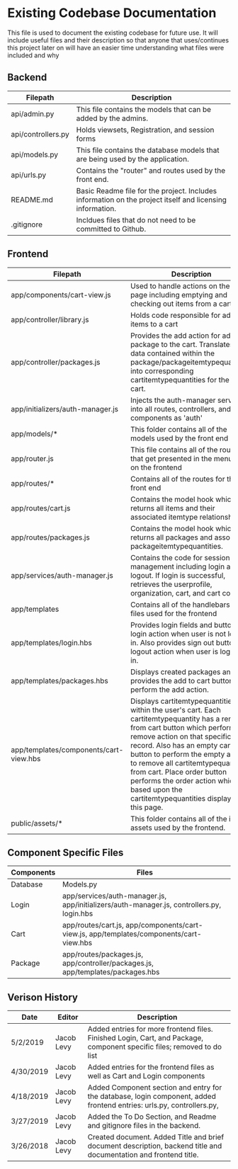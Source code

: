 # Existing Codebase Documentation
This file is used to document the existing codebase for future use. It will include useful files and their description so that
anyone that uses/continues this project later on will have an easier time understanding what files were included and why

## Backend
Filepath | Description
---------|-------------
api/admin.py | This file contains the models that can be added by the admins.
api/controllers.py | Holds viewsets, Registration, and session forms
api/models.py  | This file contains the database models that are being used by the application.  
api/urls.py | Contains the "router" and routes used by the front end.
README.md | Basic Readme file for the project. Includes information on the project itself and licensing information.
.gitignore | Incldues files that do not need to be committed to Github.

## Frontend
Filepath | Description
---------|-------------
app/components/cart-view.js | Used to handle actions on the cart page including emptying and checking out items from a cart
app/controller/library.js | Holds code responsible for adding items to a cart
app/controller/packages.js | Provides the add action for adding a package to the cart. Translates the data contained within the package/packageitemtypequantities into corresponding cartitemtypequantities for the user's cart.
app/initializers/auth-manager.js | Injects the auth-manager service into all routes, controllers, and components as 'auth'
app/models/* | This folder contains all of the models used by the front end
app/router.js | This file contains all of the routes that get presented in the menu bar on the frontend
app/routes/* | Contains all of the routes for the front end
app/routes/cart.js | Contains the model hook which returns all items and their associated itemtype relationships.
app/routes/packages.js | Contains the model hook which returns all packages and associated packageitemtypequantities.
app/services/auth-manager.js | Contains the code for session management including login and logout. If login is successful, retrieves the userprofile, organization, cart, and cart contents
app/templates | Contains all of the handlebars (.hbs) files used for the frontend
app/templates/login.hbs | Provides login fields and button for login action when user is not logged in. Also provides sign out button for logout action when user is logged in.
app/templates/packages.hbs | Displays created packages and provides the add to cart button to perform the add action.
app/templates/components/cart-view.hbs | Displays cartitemtypequantities within the user's cart. Each cartitemtypequantity has a remove from cart button which performs the remove action on that specific record. Also has an empty cart button to perform the empty action to remove all cartitemtypequantities from cart. Place order button performs the order action which is based upon the cartitemtypequantities displayed on this page.
public/assets/* | This folder contains all of the image assets used by the frontend.


## Component Specific Files
Components | Files
---------|-------------
Database | Models.py
Login | app/services/auth-manager.js, app/initializers/auth-manager.js, controllers.py, login.hbs 
Cart | app/routes/cart.js, app/components/cart-view.js, app/templates/components/cart-view.hbs
Package | app/routes/packages.js, app/controller/packages.js, app/templates/packages.hbs


## Verison History
 Date | Editor | Description
------------|--------|-------------
5/2/2019 | Jacob Levy | Added entries for more frontend files. Finished Login, Cart, and Package, component specific files; removed to do list
4/30/2019 | Jacob Levy | Added entries for the frontend files as well as Cart and Login components
4/18/2019 | Jacob Levy | Added Component section and entry for the database, login component, added frontend entries: urls.py, controllers.py, 
3/27/2019 | Jacob Levy | Added the To Do Section, and Readme and gitignore files in the backend.
3/26/2018 | Jacob Levy | Created document. Added Title and brief document description, backend title and documentation and frontend title.
